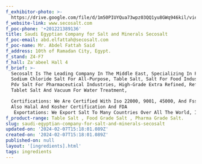 ```yaml
---
f_exhibitor-photo: >-
  https://drive.google.com/file/d/1m50PIUYQua73wpz03QQ1yu8GWq946kil/view?usp=drive_link
f_website-link: www.secosalt.com
f_poc-phone: '+201221389136'
title: Saudi Egyptian Company for Salt and Minerals Secosalt
f_poc-email: abd.elfattah@secosalt.com
f_poc-name: Mr. Abdel Fattah Said
f_address: 10th of Ramadan City, Egypt.
f_stand: Z4-F7
f_hall: Za'abeel Hall 4
f_brief: >-
  Secosalt Is The Leading Company In The Middle East, Specializing In Producing
  Sodium Chloride Salt For All-Purpose, Table Salt, Salt For Food Industries,
  Pdv Salt For Pharmaceutical Industries, High-Grade Extra Refined, Refined
  Tablet Salt And Vacuum For Water Treatment, 

  Certifications: We Are Certified With Iso 22000, 9001, 45000, And Fssc 22000,
  Also Halal And Kosher Certification And FDA
   Exportations: We Export Salt To Many Countries Over All The World, Including Ghana, Canada, The USA, Kenya, Saudi Arabia, The United Arab Emirates,and Russia and Korea.
f_product-range: Table Salt , Food Grade Salt , Pharma Grade Salt.
slug: saudi-egyptian-company-for-salt-and-minerals-secosalt
updated-on: '2024-02-07T15:18:01.089Z'
created-on: '2024-02-07T15:18:01.089Z'
published-on: null
layout: '[ingredients].html'
tags: ingredients
---
```



